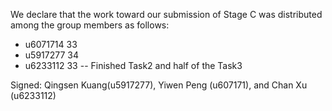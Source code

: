 We declare that the work toward our submission of Stage C was distributed among the group members as follows:

* u6071714 33
* u5917277 34
* u6233112 33 -- Finished Task2 and half of the Task3 

Signed: Qingsen Kuang(u5917277), Yiwen Peng (u607171), and Chan Xu (u6233112)
